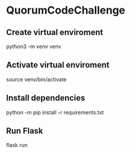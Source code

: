 # QuorumCodeChallenge


## Create virtual enviroment
python3 -m venv venv

## Activate virtual enviroment
source venv/bin/activate

## Install dependencies
python -m pip install -r requirements.txt

## Run Flask
flask run
